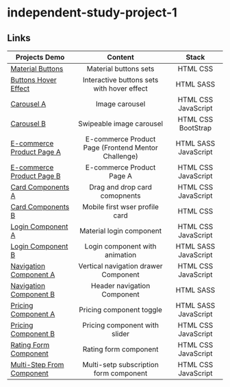 # independent-study-project-1


## Links

| **Projects Demo** | **Content** | **Stack** |
|-----------|:-------------:|:-------------:|
|[Material Buttons](https://ting-huei-chen.github.io/independent-study-project-1/button-material.html)|Material buttons sets|HTML CSS|
|[Buttons Hover Effect](https://ting-huei-chen.github.io/independent-study-project-1/button.html)|Interactive buttons sets with hover effect|HTML SASS|
|[Carousel A](https://ting-huei-chen.github.io/independent-study-project-1/carousel-type-a.html)|Image carousel|HTML CSS JavaScript|
|[Carousel B](https://ting-huei-chen.github.io/independent-study-project-1/carousel-type-b.html)|Swipeable image carousel|HTML CSS BootStrap|
|[E-commerce Product Page A](https://ting-huei-chen.github.io/independent-study-project-1/eccomerce-type-a.html)|E-commerce Product Page (Frontend Mentor Challenge)|HTML SASS JavaScript|
|[E-commerce Product Page B](https://ting-huei-chen.github.io/independent-study-project-1/ecommerce-type-b.html)|E-commerce Product Page A|HTML CSS JavaScript|
|[Card Components A](https://ting-huei-chen.github.io/independent-study-project-1/interactive-card-component-type-a.html)|Drag and drop card comopnents|HTML CSS JavaScript|
|[Card Components B](https://ting-huei-chen.github.io/independent-study-project-1/profile-card.html)|Mobile first wser profile card|HTML CSS|
|[Login Component A](https://ting-huei-chen.github.io/independent-study-project-1/login-type-a.html)|Material login component|HTML CSS JavaScript|
|[Login Component B](https://ting-huei-chen.github.io/independent-study-project-1/login-type-b.html)|Login component with animation|HTML SASS JavaScript|
|[Navigation Component A](https://ting-huei-chen.github.io/independent-study-project-1/navigation-bar-type-a.html)|Vertical navigation drawer Component|HTML CSS JavaScript|
|[Navigation Component B](https://ting-huei-chen.github.io/independent-study-project-1/navigation-bar-type-b.html)|Header navigation Component|HTML SASS|
|[Pricing Component A](https://ting-huei-chen.github.io/independent-study-project-1/pricing-component-type-a.html)|Pricing component toggle|HTML SASS JavaScript|
|[Pricing Component B](https://ting-huei-chen.github.io/independent-study-project-1/pricing-component-type-b.html)|Pricing component with slider|HTML CSS JavaScript|
|[Rating Form Component](https://ting-huei-chen.github.io/independent-study-project-1/rating-form.html)|Rating form component|HTML CSS JavaScript|
|[Multi-Step From Component](https://ting-huei-chen.github.io/independent-study-project-1/multi-step-form.html)|Multi-setp subscription form component|HTML CSS JavaScript|
